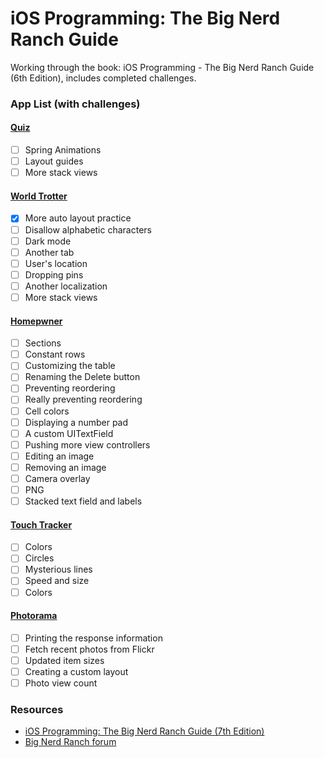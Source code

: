 # iOS Programming: The Big Nerd Ranch Guide

Working through the book: iOS Programming - The Big Nerd Ranch Guide (6th Edition), includes completed challenges.

### App List (with challenges)

#### [Quiz](./Quiz)
- [ ] Spring Animations
- [ ] Layout guides
- [ ] More stack views

#### [World Trotter](./WorldTrotter)
- [X] More auto layout practice
- [ ] Disallow alphabetic characters
- [ ] Dark mode
- [ ] Another tab
- [ ] User's location
- [ ] Dropping pins
- [ ] Another localization
- [ ] More stack views

#### [Homepwner](./Homepwner)
- [ ] Sections
- [ ] Constant rows
- [ ] Customizing the table
- [ ] Renaming the Delete button
- [ ] Preventing reordering
- [ ] Really preventing reordering
- [ ] Cell colors
- [ ] Displaying a number pad
- [ ] A custom UITextField
- [ ] Pushing more view controllers
- [ ] Editing an image
- [ ] Removing an image
- [ ] Camera overlay
- [ ] PNG
- [ ] Stacked text field and labels

#### [Touch Tracker](./TouchTracker)
- [ ] Colors
- [ ] Circles
- [ ] Mysterious lines
- [ ] Speed and size
- [ ] Colors

#### [Photorama](./Photorama)
- [ ] Printing the response information
- [ ] Fetch recent photos from Flickr
- [ ] Updated item sizes
- [ ] Creating a custom layout
- [ ] Photo view count

### Resources
- [iOS Programming: The Big Nerd Ranch Guide (7th Edition)](https://www.bignerdranch.com/books/ios-programming/)
- [Big Nerd Ranch forum](https://forums.bignerdranch.com/c/ios-programming-the-big-nerd-ranch-guide-7th-edi)

